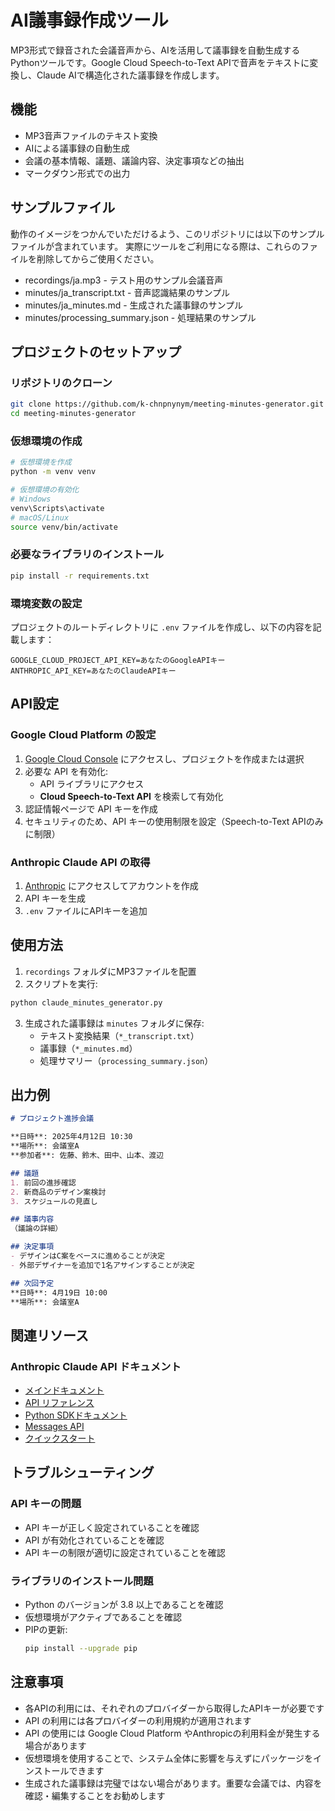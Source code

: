 # AI議事録作成ツール

MP3形式で録音された会議音声から、AIを活用して議事録を自動生成するPythonツールです。Google Cloud Speech-to-Text APIで音声をテキストに変換し、Claude AIで構造化された議事録を作成します。

## 機能

- MP3音声ファイルのテキスト変換
- AIによる議事録の自動生成
- 会議の基本情報、議題、議論内容、決定事項などの抽出
- マークダウン形式での出力

## サンプルファイル
動作のイメージをつかんでいただけるよう、このリポジトリには以下のサンプルファイルが含まれています。
実際にツールをご利用になる際は、これらのファイルを削除してからご使用ください。
- recordings/ja.mp3 - テスト用のサンプル会議音声
- minutes/ja_transcript.txt - 音声認識結果のサンプル
- minutes/ja_minutes.md - 生成された議事録のサンプル
- minutes/processing_summary.json - 処理結果のサンプル

## プロジェクトのセットアップ

### リポジトリのクローン

```bash
git clone https://github.com/k-chnpnynym/meeting-minutes-generator.git
cd meeting-minutes-generator
```

### 仮想環境の作成

```bash
# 仮想環境を作成
python -m venv venv

# 仮想環境の有効化
# Windows
venv\Scripts\activate
# macOS/Linux
source venv/bin/activate
```

### 必要なライブラリのインストール

```bash
pip install -r requirements.txt
```

### 環境変数の設定

プロジェクトのルートディレクトリに `.env` ファイルを作成し、以下の内容を記載します：

```
GOOGLE_CLOUD_PROJECT_API_KEY=あなたのGoogleAPIキー
ANTHROPIC_API_KEY=あなたのClaudeAPIキー
```

## API設定

### Google Cloud Platform の設定

1. [Google Cloud Console](https://console.cloud.google.com/) にアクセスし、プロジェクトを作成または選択
2. 必要な API を有効化:
   - API ライブラリにアクセス
   - **Cloud Speech-to-Text API** を検索して有効化
3. 認証情報ページで API キーを作成
4. セキュリティのため、API キーの使用制限を設定（Speech-to-Text APIのみに制限）

### Anthropic Claude API の取得

1. [Anthropic](https://console.anthropic.com/) にアクセスしてアカウントを作成
2. API キーを生成
3. `.env` ファイルにAPIキーを追加

## 使用方法

1. `recordings` フォルダにMP3ファイルを配置
2. スクリプトを実行:

```bash
python claude_minutes_generator.py
```

3. 生成された議事録は `minutes` フォルダに保存:
   - テキスト変換結果（`*_transcript.txt`）
   - 議事録（`*_minutes.md`）
   - 処理サマリー（`processing_summary.json`）

## 出力例

```markdown
# プロジェクト進捗会議

**日時**: 2025年4月12日 10:30
**場所**: 会議室A
**参加者**: 佐藤、鈴木、田中、山本、渡辺

## 議題
1. 前回の進捗確認
2. 新商品のデザイン案検討
3. スケジュールの見直し

## 議事内容
（議論の詳細）

## 決定事項
- デザインはC案をベースに進めることが決定
- 外部デザイナーを追加で1名アサインすることが決定

## 次回予定
**日時**: 4月19日 10:00
**場所**: 会議室A
```

## 関連リソース

### Anthropic Claude API ドキュメント

- [メインドキュメント](https://docs.anthropic.com/)
- [API リファレンス](https://docs.anthropic.com/claude/reference/)
- [Python SDKドキュメント](https://github.com/anthropics/anthropic-sdk-python)
- [Messages API](https://docs.anthropic.com/claude/reference/messages_post)
- [クイックスタート](https://docs.anthropic.com/claude/docs/getting-started-with-claude)

## トラブルシューティング

### API キーの問題

- API キーが正しく設定されていることを確認
- API が有効化されていることを確認
- API キーの制限が適切に設定されていることを確認

### ライブラリのインストール問題

- Python のバージョンが 3.8 以上であることを確認
- 仮想環境がアクティブであることを確認
- PIPの更新:
  ```bash
  pip install --upgrade pip
  ```

## 注意事項

- 各APIの利用には、それぞれのプロバイダーから取得したAPIキーが必要です
- API の利用には各プロバイダーの利用規約が適用されます
- API の使用には Google Cloud Platform やAnthropicの利用料金が発生する場合があります
- 仮想環境を使用することで、システム全体に影響を与えずにパッケージをインストールできます
- 生成された議事録は完璧ではない場合があります。重要な会議では、内容を確認・編集することをお勧めします